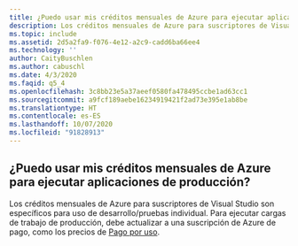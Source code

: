 ```yaml
---
title: ¿Puedo usar mis créditos mensuales de Azure para ejecutar aplicaciones de producción?
description: Los créditos mensuales de Azure para suscriptores de Visual Studio son específicos para uso de desarrollo/pruebas individual. Para ejecutar cargas de trabajo de producción,...
ms.topic: include
ms.assetid: 2d5a2fa9-f076-4e12-a2c9-cadd6ba66ee4
ms.technology: ''
author: CaityBuschlen
ms.author: cabuschl
ms.date: 4/3/2020
ms.faqid: q5_4
ms.openlocfilehash: 3c8bb23e5a37aeef0580fa478495ccbe1ad63cc1
ms.sourcegitcommit: a9fcf189aebe16234919421f2ad73e395e1ab8be
ms.translationtype: HT
ms.contentlocale: es-ES
ms.lasthandoff: 10/07/2020
ms.locfileid: "91828913"
---
```

## <a name="can-i-use-my-monthly-azure-credits-to-run-production-applications"></a>¿Puedo usar mis créditos mensuales de Azure para ejecutar aplicaciones de producción?

Los créditos mensuales de Azure para suscriptores de Visual Studio son específicos para uso de desarrollo/pruebas individual. Para ejecutar cargas de trabajo de producción, debe actualizar a una suscripción de Azure de pago, como los precios de [Pago por uso](https://azure.microsoft.com/offers/ms-azr-0003p/).
